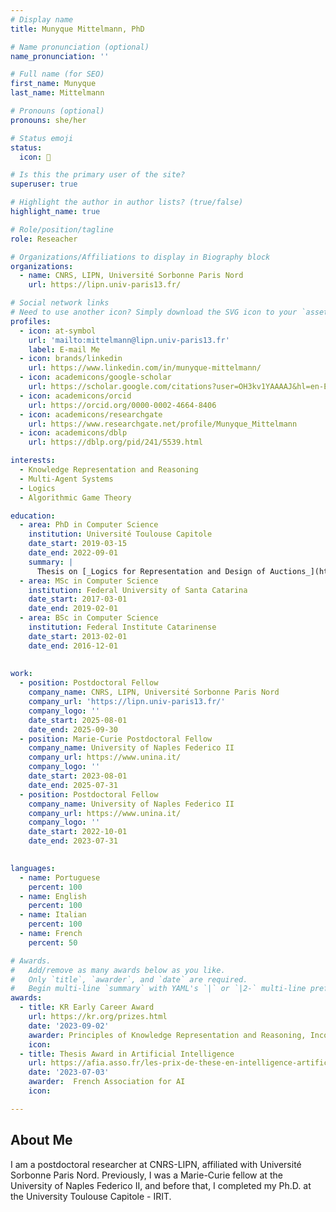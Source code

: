 ```yaml
---
# Display name
title: Munyque Mittelmann, PhD

# Name pronunciation (optional)
name_pronunciation: ''

# Full name (for SEO)
first_name: Munyque
last_name: Mittelmann

# Pronouns (optional)
pronouns: she/her

# Status emoji
status:
  icon: 🌸

# Is this the primary user of the site?
superuser: true

# Highlight the author in author lists? (true/false)
highlight_name: true

# Role/position/tagline
role: Reseacher

# Organizations/Affiliations to display in Biography block 
organizations:
  - name: CNRS, LIPN, Université Sorbonne Paris Nord
    url: https://lipn.univ-paris13.fr/

# Social network links
# Need to use another icon? Simply download the SVG icon to your `assets/media/icons/` folder.
profiles:
  - icon: at-symbol
    url: 'mailto:mittelmann@lipn.univ-paris13.fr'
    label: E-mail Me
  - icon: brands/linkedin
    url: https://www.linkedin.com/in/munyque-mittelmann/
  - icon: academicons/google-scholar
    url: https://scholar.google.com/citations?user=OH3kv1YAAAAJ&hl=en-EN
  - icon: academicons/orcid
    url: https://orcid.org/0000-0002-4664-8406
  - icon: academicons/researchgate
    url: https://www.researchgate.net/profile/Munyque_Mittelmann
  - icon: academicons/dblp
    url: https://dblp.org/pid/241/5539.html

interests:
  - Knowledge Representation and Reasoning
  - Multi-Agent Systems
  - Logics
  - Algorithmic Game Theory

education:
  - area: PhD in Computer Science
    institution: Université Toulouse Capitole
    date_start: 2019-03-15
    date_end: 2022-09-01
    summary: |
      Thesis on [_Logics for Representation and Design of Auctions_](https://theses.hal.science/tel-04086849). Supervised by [Prof Laurent Perrussel](https://www.irit.fr/~Laurent.Perrussel/). 
  - area: MSc in Computer Science
    institution: Federal University of Santa Catarina
    date_start: 2017-03-01
    date_end: 2019-02-01
  - area: BSc in Computer Science
    institution: Federal Institute Catarinense
    date_start: 2013-02-01
    date_end: 2016-12-01
    
 
work:
  - position: Postdoctoral Fellow
    company_name: CNRS, LIPN, Université Sorbonne Paris Nord
    company_url: 'https://lipn.univ-paris13.fr/'
    company_logo: ''
    date_start: 2025-08-01
    date_end: 2025-09-30
  - position: Marie-Curie Postdoctoral Fellow
    company_name: University of Naples Federico II
    company_url: https://www.unina.it/
    company_logo: ''
    date_start: 2023-08-01
    date_end: 2025-07-31
  - position: Postdoctoral Fellow
    company_name: University of Naples Federico II
    company_url: https://www.unina.it/
    company_logo: ''
    date_start: 2022-10-01
    date_end: 2023-07-31
  

languages:
  - name: Portuguese
    percent: 100
  - name: English
    percent: 100
  - name: Italian
    percent: 100  
  - name: French
    percent: 50

# Awards.
#   Add/remove as many awards below as you like.
#   Only `title`, `awarder`, and `date` are required.
#   Begin multi-line `summary` with YAML's `|` or `|2-` multi-line prefix and indent 2 spaces below.
awards:
  - title: KR Early Career Award
    url: https://kr.org/prizes.html
    date: '2023-09-02'
    awarder: Principles of Knowledge Representation and Reasoning, Incorporated (KR Inc.)
    icon: 
  - title: Thesis Award in Artificial Intelligence  
    url: https://afia.asso.fr/les-prix-de-these-en-intelligence-artificielle/
    date: '2023-07-03'
    awarder:  French Association for AI
    icon:   

---
```


## About Me

I am a postdoctoral researcher at CNRS-LIPN, affiliated with Université Sorbonne Paris Nord. Previously, I was a Marie-Curie fellow at the University of Naples Federico II, and before that, I completed my Ph.D. at the University Toulouse Capitole - IRIT. 

